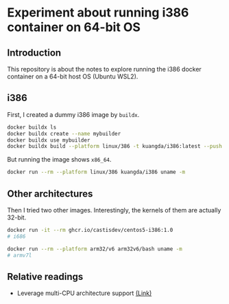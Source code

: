 # Experiment about running i386 container on 64-bit OS

## Introduction

This repository is about the notes to explore running the i386 docker container on a 64-bit host OS (Ubuntu WSL2).

## i386

First, I created a dummy i386 image by `buildx`.

```bash
docker buildx ls  
docker buildx create --name mybuilder
docker buildx use mybuilder
docker buildx build --platform linux/386 -t kuangda/i386:latest --push .
```

But running the image shows `x86_64`. 

```bash
docker run --rm --platform linux/386 kuangda/i386 uname -m 
```

## Other architectures

Then I tried two other images. Interestingly, the kernels of them are actually 32-bit.


```bash
docker run -it --rm ghcr.io/castisdev/centos5-i386:1.0
# i686
```

```bash
docker run --rm --platform arm32/v6 arm32v6/bash uname -m   
# armv7l
```

## Relative readings

- Leverage multi-CPU architecture support [(Link)](https://docs.docker.com/desktop/multi-arch/#:~:text=When%20running%20an%20image%20with,provide%20a%20variety%20of%20architectures.)

